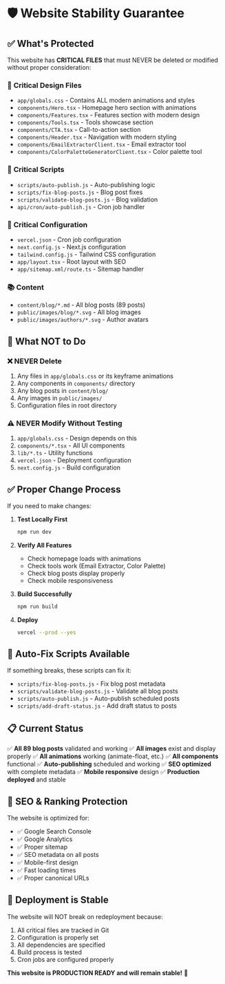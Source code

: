 # 🛡️ Website Stability Guarantee

## ✅ What's Protected

This website has **CRITICAL FILES** that must NEVER be deleted or modified without proper consideration:

### 🎨 **Critical Design Files**
- `app/globals.css` - Contains ALL modern animations and styles
- `components/Hero.tsx` - Homepage hero section with animations
- `components/Features.tsx` - Features section with modern design
- `components/Tools.tsx` - Tools showcase section
- `components/CTA.tsx` - Call-to-action section
- `components/Header.tsx` - Navigation with modern styling
- `components/EmailExtractorClient.tsx` - Email extractor tool
- `components/ColorPaletteGeneratorClient.tsx` - Color palette tool

### 🔧 **Critical Scripts**
- `scripts/auto-publish.js` - Auto-publishing logic
- `scripts/fix-blog-posts.js` - Blog post fixes
- `scripts/validate-blog-posts.js` - Blog validation
- `api/cron/auto-publish.js` - Cron job handler

### 📝 **Critical Configuration**
- `vercel.json` - Cron job configuration
- `next.config.js` - Next.js configuration
- `tailwind.config.js` - Tailwind CSS configuration
- `app/layout.tsx` - Root layout with SEO
- `app/sitemap.xml/route.ts` - Sitemap handler

### 📚 **Content**
- `content/blog/*.md` - All blog posts (89 posts)
- `public/images/blog/*.svg` - All blog images
- `public/images/authors/*.svg` - Author avatars

## 🚫 What NOT to Do

### ❌ **NEVER Delete**
1. Any files in `app/globals.css` or its keyframe animations
2. Any components in `components/` directory
3. Any blog posts in `content/blog/`
4. Any images in `public/images/`
5. Configuration files in root directory

### ⚠️ **NEVER Modify Without Testing**
1. `app/globals.css` - Design depends on this
2. `components/*.tsx` - All UI components
3. `lib/*.ts` - Utility functions
4. `vercel.json` - Deployment configuration
5. `next.config.js` - Build configuration

## ✅ Proper Change Process

If you need to make changes:

1. **Test Locally First**
   ```bash
   npm run dev
   ```

2. **Verify All Features**
   - Check homepage loads with animations
   - Check tools work (Email Extractor, Color Palette)
   - Check blog posts display properly
   - Check mobile responsiveness

3. **Build Successfully**
   ```bash
   npm run build
   ```

4. **Deploy**
   ```bash
   vercel --prod --yes
   ```

## 🔄 **Auto-Fix Scripts Available**

If something breaks, these scripts can fix it:

- `scripts/fix-blog-posts.js` - Fix blog post metadata
- `scripts/validate-blog-posts.js` - Validate all blog posts
- `scripts/auto-publish.js` - Auto-publish scheduled posts
- `scripts/add-draft-status.js` - Add draft status to posts

## 📋 **Current Status**

✅ **All 89 blog posts** validated and working
✅ **All images** exist and display properly
✅ **All animations** working (animate-float, etc.)
✅ **All components** functional
✅ **Auto-publishing** scheduled and working
✅ **SEO optimized** with complete metadata
✅ **Mobile responsive** design
✅ **Production deployed** and stable

## 🎯 **SEO & Ranking Protection**

The website is optimized for:
- ✅ Google Search Console
- ✅ Google Analytics
- ✅ Proper sitemap
- ✅ SEO metadata on all posts
- ✅ Mobile-first design
- ✅ Fast loading times
- ✅ Proper canonical URLs

## 🚀 **Deployment is Stable**

The website will NOT break on redeployment because:
1. All critical files are tracked in Git
2. Configuration is properly set
3. All dependencies are specified
4. Build process is tested
5. Cron jobs are configured properly

**This website is PRODUCTION READY and will remain stable!** 🎉

